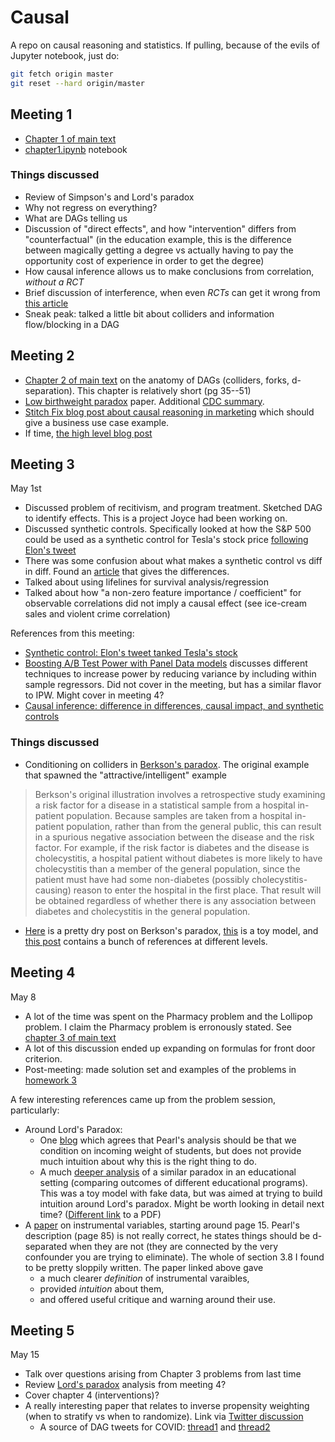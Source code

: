 # Causal

A repo on causal reasoning and statistics. If pulling, because of the evils of Jupyter notebook, just do:
```bash
git fetch origin master
git reset --hard origin/master
```


## Meeting 1

* [Chapter 1 of main text](http://bayes.cs.ucla.edu/PRIMER/primer-ch1.pdf)
* [chapter1.ipynb](simpson/chapter1.ipynb) notebook

### Things discussed

* Review of Simpson's and Lord's paradox
* Why not regress on everything?
* What are DAGs telling us
* Discussion of "direct effects", and how "intervention" differs from "counterfactual" (in the education example, this is the difference between magically getting a degree vs actually having to pay the opportunity cost of experience in order to get the degree)
* How causal inference allows us to make conclusions from correlation, _without a RCT_
* Brief discussion of interference, when even _RCTs_ can get it wrong from [this article](https://eng.lyft.com/experimentation-in-a-ridesharing-marketplace-b39db027a66e)
* Sneak peak: talked a little bit about colliders and information flow/blocking in a DAG

## Meeting 2

* [Chapter 2 of main text](http://bayes.cs.ucla.edu/PRIMER/primer-ch2.pdf) on the anatomy of DAGs (colliders, forks, d-separation). This chapter is relatively short (pg 35--51)
* [Low birthweight paradox](https://academic.oup.com/aje/article/164/11/1115/61454) paper. Additional [CDC summary](https://www.cdc.gov/mmwr/preview/mmwrhtml/00001782.htm).
* [Stitch Fix blog post about causal reasoning in marketing](https://multithreaded.stitchfix.com/blog/2019/12/19/good-marketing-decisions/) which should give a business use case example.
* If time, [the high level blog post](https://fabiandablander.com/r/Causal-Inference)

## Meeting 3
May 1st

* Discussed problem of recitivism, and program treatment. Sketched DAG to identify effects. This is a project Joyce had been working on.
* Discussed synthetic controls. Specifically looked at how the S&P 500 could be used as a synthetic control for Tesla's stock price [following Elon's tweet](https://www.alexpghayes.com/blog/elon-musk-send-tweet/)
* There was some confusion about what makes a synthetic control vs diff in diff. Found an [article](https://towardsdatascience.com/causal-inference-using-difference-in-differences-causal-impact-and-synthetic-control-f8639c408268) that gives the differences.
* Talked about using lifelines for survival analysis/regression
* Talked about how "a non-zero feature importance / coefficient" for observable correlations did not imply a causal effect (see ice-cream sales and violent crime correlation)


References from this meeting:
* [Synthetic control: Elon's tweet tanked Tesla's stock](https://www.alexpghayes.com/blog/elon-musk-send-tweet/)
* [Boosting A/B Test Power with Panel Data models](https://kyleco.github.io/experiment-panel-data/) discusses different techniques to increase power by reducing variance by including within sample regressors. Did not cover in the meeting, but has a similar flavor to IPW. Might cover in meeting 4?
* [Causal inference: difference in differences, causal impact, and synthetic controls](https://towardsdatascience.com/causal-inference-using-difference-in-differences-causal-impact-and-synthetic-control-f8639c408268)

### Things discussed
* Conditioning on colliders in [Berkson's paradox](https://en.wikipedia.org/wiki/Berkson%27s_paradox). The original example that spawned the "attractive/intelligent" example
>Berkson's original illustration involves a retrospective study examining a risk factor for a disease in a statistical sample from a hospital in-patient population. Because samples are taken from a hospital in-patient population, rather than from the general public, this can result in a spurious negative association between the disease and the risk factor. For example, if the risk factor is diabetes and the disease is cholecystitis, a hospital patient without diabetes is more likely to have cholecystitis than a member of the general population, since the patient must have had some non-diabetes (possibly cholecystitis-causing) reason to enter the hospital in the first place. That result will be obtained regardless of whether there is any association between diabetes and cholecystitis in the general population.

* [Here](https://cdn.journals.lww.com/epidem/Fulltext/2003/05000/Quantifying_Biases_in_Causal_Models__Classical.9.aspx) is a pretty dry post on Berkson's paradox, [this](https://academic.oup.com/ije/article/39/2/417/680407) is a toy model, and [this post](http://www.the100.ci/2017/03/14/that-one-weird-third-variable-problem-nobody-ever-mentions-conditioning-on-a-collider/) contains a bunch of references at different levels.

## Meeting 4

May 8

* A lot of the time was spent on the Pharmacy problem and the Lollipop problem. I claim the Pharmacy problem is erronously stated. See [chapter 3 of main text](http://bayes.cs.ucla.edu/PRIMER/primer-ch3.pdf)
* A lot of this discussion ended up expanding on formulas for front door criterion.
* Post-meeting: made solution set and examples of the problems in [homework 3](simpson/chapter_3_homework_problems.ipynb)

A few interesting references came up from the problem session, particularly:

* Around Lord's Paradox:
  * One [blog](https://m-clark.github.io/docs/lord/index.html) which agrees that Pearl's analysis should be that we condition on incoming weight of students, but does not provide much intuition about why this is the right thing to do.
  * A much [deeper analysis](http://www.ccsenet.org/journal/index.php/ijsp/article/view/75051) of a similar paradox in an educational setting (comparing outcomes of different educational programs). This was a toy model with fake data, but was aimed at trying to build intuition around Lord's paradox. Might be worth looking in detail next time? ([Different link](https://pdfs.semanticscholar.org/93f1/bb8dec0d0c3c84eb93fb0e7d1b328c11a8cb.pdf) to a PDF)
* A [paper](https://www.stat.cmu.edu/~cshalizi/402/lectures/23-causal-estimation/lecture-23.pdf) on instrumental variables, starting around page 15. Pearl's description (page 85) is not really correct, he states things should be d-separated when they are not (they are connected by the very confounder you are trying to eliminate). The whole of section 3.8 I found to be pretty sloppily written. The paper linked above gave
  * a much clearer _definition_ of instrumental varaibles,
  * provided _intuition_ about them,
  * and offered useful critique and warning around their use.

## Meeting 5

May 15

* Talk over questions arising from Chapter 3 problems from last time
* Review [Lord's paradox](http://www.ccsenet.org/journal/index.php/ijsp/article/view/75051) analysis from meeting 4?
* Cover chapter 4 (interventions)?
* A really interesting paper that relates to inverse propensity weighting (when to stratify vs when to randomize). Link via [Twitter discussion](https://twitter.com/harshaw_tweets/status/1258088537225859074?s=19)
    * A source of DAG tweets for COVID: [thread1](https://twitter.com/EpiEllie/status/1258607363520675840) and [thread2](https://twitter.com/David_Simons_UK/status/1258543096461004801)
